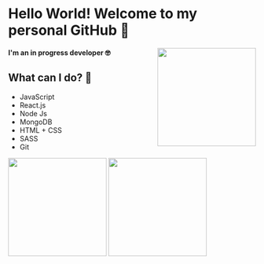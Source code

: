 # Hello World! Welcome to my personal GitHub 🤠
<img align='right' src='https://media.giphy.com/media/LmNwrBhejkK9EFP504/giphy.gif' width='200'>

#### I'm an in progress developer 🤓

## What can I do? 🧐

* JavaScript
* React.js
* Node Js
* MongoDB
* HTML + CSS
* SASS
* Git

[<img src="https://i.ibb.co/5jyLjN2/Group-3.png" width="200"/>](https://github.com/user/repository/subscription)
[<img src="https://i.ibb.co/0tp7xNW/Group-1.png" width="200"/>](https://github.com/user/repository/subscription)

